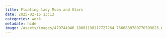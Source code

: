 ```yaml
---
title: Floating lady Moon and Stars
date: 2025-02-15 13:13
categories: work
metadate: hide
image: /assets/images/479744946_18001190117727264_7666889780770593823_n..jpg
---
```

